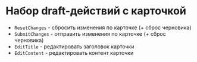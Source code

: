 # Набор draft-действий с карточкой

- `ResetChanges` - сбросить изменения по карточке (+ сброс черновика)
- `SubmitChanges` - отправить изменения по карточке (+ сброс черновика)
- `EditTitle` - редактировать заголовок карточки
- `EditContent` - редактировать контент карточки

